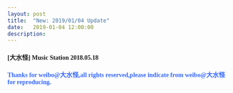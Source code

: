```yaml
---
layout: post
title:  "New: 2019/01/04 Update"
date:   2019-01-04 12:00:00
description: 
---
```


#### <font face="Microsoft YaHei UI">[大水怪] Music Station 2018.05.18</font>   

<ul></ul>

#### <font face="Microsoft YaHei UI" color=#3366ff>Thanks for weibo@大水怪,all rights reserved,please indicate from weibo@大水怪 for reproducing.</font>  
